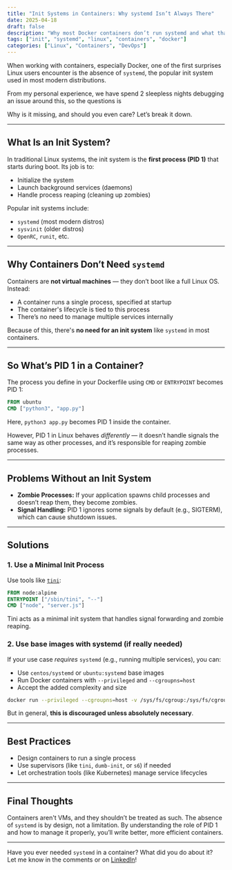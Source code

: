 ```yaml
---
title: "Init Systems in Containers: Why systemd Isn’t Always There"
date: 2025-04-18
draft: false
description: "Why most Docker containers don’t run systemd and what that means for process management inside containers."
tags: ["init", "systemd", "linux", "containers", "docker"]
categories: ["Linux", "Containers", "DevOps"]
---
```


When working with containers, especially Docker, one of the first surprises Linux users encounter is the absence of `systemd`, the popular init system used in most modern distributions.

From my personal experience, we have spend 2 sleepless nights debugging an issue around this, so the questions is 

Why is it missing, and should you even care? Let’s break it down.

---

## What Is an Init System?

In traditional Linux systems, the init system is the **first process (PID 1)** that starts during boot. Its job is to:

- Initialize the system
- Launch background services (daemons)
- Handle process reaping (cleaning up zombies)

Popular init systems include:

- `systemd` (most modern distros)
- `sysvinit` (older distros)
- `OpenRC`, `runit`, etc.

---

## Why Containers Don’t Need `systemd`

Containers are **not virtual machines** — they don’t boot like a full Linux OS. Instead:

- A container runs a single process, specified at startup
- The container's lifecycle is tied to this process
- There’s no need to manage multiple services internally

Because of this, there's **no need for an init system** like `systemd` in most containers.

---

## So What’s PID 1 in a Container?

The process you define in your Dockerfile using `CMD` or `ENTRYPOINT` becomes PID 1:

```dockerfile
FROM ubuntu
CMD ["python3", "app.py"]
```

Here, `python3 app.py` becomes PID 1 inside the container.

However, PID 1 in Linux behaves *differently* — it doesn’t handle signals the same way as other processes, and it’s responsible for reaping zombie processes.

---

## Problems Without an Init System

- **Zombie Processes:** If your application spawns child processes and doesn’t reap them, they become zombies.
- **Signal Handling:** PID 1 ignores some signals by default (e.g., SIGTERM), which can cause shutdown issues.

---

## Solutions

### 1. **Use a Minimal Init Process**

Use tools like [`tini`](https://github.com/krallin/tini):

```dockerfile
FROM node:alpine
ENTRYPOINT ["/sbin/tini", "--"]
CMD ["node", "server.js"]
```

Tini acts as a minimal init system that handles signal forwarding and zombie reaping.

### 2. **Use base images with systemd (if really needed)**

If your use case *requires* `systemd` (e.g., running multiple services), you can:

- Use `centos/systemd` or `ubuntu:systemd` base images
- Run Docker containers with `--privileged` and `--cgroupns=host`
- Accept the added complexity and size

```bash
docker run --privileged --cgroupns=host -v /sys/fs/cgroup:/sys/fs/cgroup:ro my-systemd-image
```

But in general, **this is discouraged unless absolutely necessary**.

---

## Best Practices

- Design containers to run a single process
- Use supervisors (like `tini`, `dumb-init`, or `s6`) if needed
- Let orchestration tools (like Kubernetes) manage service lifecycles

---

## Final Thoughts

Containers aren't VMs, and they shouldn’t be treated as such. The absence of `systemd` is by design, not a limitation. By understanding the role of PID 1 and how to manage it properly, you’ll write better, more efficient containers.

---

Have you ever needed `systemd` in a container? What did you do about it?  
Let me know in the comments or on [LinkedIn](https://linkedin.com/in/anshusoni)!
